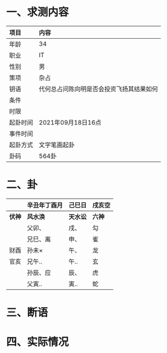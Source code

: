 # 一、求测内容

| 项目     | 内容                                     |
| :------- | :--------------------------------------- |
| 年龄     | 34                                       |
| 职业     | IT                                       |
| 性别     | 男                                       |
| 策项     | 杂占                                     |
| 钥语     | 代何总占问陈向明是否会投资飞扬其结果如何 |
| 条件     |                                          |
| 时限     |                                          |
| 起卦时间 | 2021年09月18日16点                       |
| 事件时间 |                                          |
| 起卦方式 | 文字笔画起卦                             |
| 卦码     | 564卦                                    |

# 二、卦

|                | 辛丑年丁酉月     | 己巳日           | 戌亥空         |
| :------------- | :--------------- | :--------------- | :------------- |
| **伏神** | **风水涣** | **天水讼** | **六神** |
|                | 父卯、           | 戌、             | 勾             |
|                | 兄巳、离         | 申、             | 雀             |
| 财酉           | 孙未×           | 午、             | 龙             |
| 官亥           | 兄午..           | 午..             | 玄             |
|                | 孙辰、应         | 辰、             | 虎             |
|                | 父寅..           | 寅..             | 蛇             |

# 三、断语

# 四、实际情况

